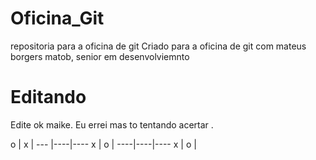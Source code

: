 # Oficina_Git
repositoria para a oficina de git
Criado para a oficina de git com mateus borgers matob, senior em desenvolviemnto 



# Editando
Edite ok maike.
    Eu errei mas to tentando acertar .

  o | x  | 
--- |----|----
  x |  o | 
----|----|----
  x |  o |
